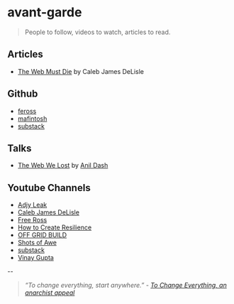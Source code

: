# avant-garde

> People to follow, videos to watch, articles to read.

## Articles

- [The Web Must Die](http://transitiontech.ca/html/march_23_2014.html) by Caleb James DeLisle

## Github

- [feross](https://github.com/feross/)
- [mafintosh](https://github.com/mafintosh)
- [substack](https://github.com/substack)


## Talks

- [The Web We Lost](https://www.youtube.com/watch?v=9KKMnoTTHJk) by [Anil Dash](http://anildash.com/)


## Youtube Channels

- [Adjy Leak](https://www.youtube.com/channel/UCxfh-2aOR5hZUjxJLQ2CIHw)
- [Caleb James DeLisle](https://www.youtube.com/channel/UCe5PHn3-eJMfK0VFRVEz7Xw)
- [Free Ross](https://www.youtube.com/channel/UCJHvrjMcj4H0Vq0ysrSJasA)
- [How to Create Resilience](https://www.youtube.com/channel/UCx6Z8kxpJTS7enwBjooJY9Q)
- [OFF GRID BUILD](https://www.youtube.com/channel/UC4j-f_5P7ZiC4i-EeqIxNkA)
- [Shots of Awe](https://www.youtube.com/channel/UClYb9NpXnRemxYoWbcYANsA)
- [substack](https://www.youtube.com/channel/UC1VuM-QcGVYiZUnFhU5oG5g)
- [Vinay Gupta](https://www.youtube.com/user/hexayurt)


--

> *“To change everything, start anywhere.” - [To Change Everything, an anarchist appeal](http://crimethinc.com/tce/)*

